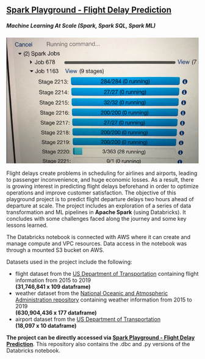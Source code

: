 ## [Spark Playground - Flight Delay Prediction](https://databricks-prod-cloudfront.cloud.databricks.com/public/4027ec902e239c93eaaa8714f173bcfc/4292307494740474/1474730470433170/6190017855571830/latest.html)
##### Machine Learning At Scale (Spark, Spark SQL, Spark ML)
![image](/images/sparkjobs.png)

Flight delays create problems in scheduling for airlines and airports, leading to passenger inconvenience, and huge economic losses. As a result, there is growing interest in predicting flight delays beforehand in order to optimize operations and improve customer satisfaction. The objective of this playground project is to predict flight departure delays two hours ahead of departure at scale. The project includes an exploration of a series of data transformation and ML pipelines in **Apache Spark** (using Databricks). It concludes with some challenges faced along the journey and some key lessons learned.

The Databricks notebook is connected with AWS where it can create and manage compute and VPC resources. Data access in the notebook was through a mounted S3 bucket on AWS.

Datasets used in the project include the following:
- flight dataset from the [US Department of Transportation](https://www.transtats.bts.gov/DL_SelectFields.asp?Table_ID=236&DB_Short_Name=On-Time) containing flight information from 2015 to 2019
<br>**(31,746,841 x 109 dataframe)**
- weather dataset from the [National Oceanic and Atmospheric Administration repository](https://www.ncdc.noaa.gov/orders/qclcd/) containing weather information from 2015 to 2019
<br>**(630,904,436 x 177 dataframe)**
- airport dataset from the [US Department of Transportation](https://www.transtats.bts.gov/DL_SelectFields.asp)
<br>**(18,097 x 10 dataframe)**

**The project can be directly accessed via [Spark Playground - Flight Delay Prediction](https://databricks-prod-cloudfront.cloud.databricks.com/public/4027ec902e239c93eaaa8714f173bcfc/4292307494740474/1474730470433170/6190017855571830/latest.html)**. This repository also contains the .dbc and .py versions of the Databricks notebook.
